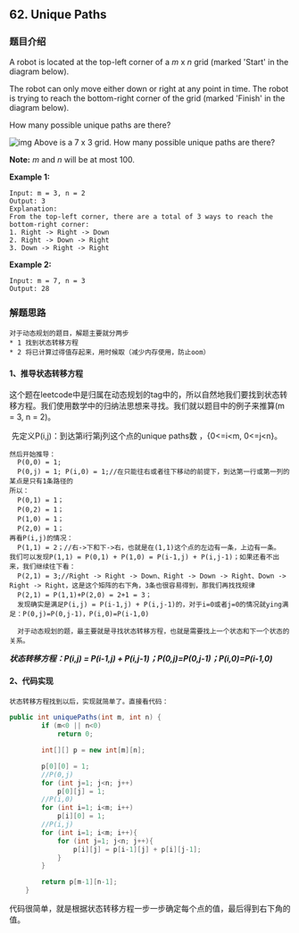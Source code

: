## 62. Unique Paths

### 题目介绍

A robot is located at the top-left corner of a *m* x *n* grid (marked 'Start' in the diagram below).

The robot can only move either down or right at any point in time. The robot is trying to reach the bottom-right corner of the grid (marked 'Finish' in the diagram below).

How many possible unique paths are there?

![img](https://assets.leetcode.com/uploads/2018/10/22/robot_maze.png)
Above is a 7 x 3 grid. How many possible unique paths are there?

**Note:** *m* and *n* will be at most 100.

**Example 1:**

```
Input: m = 3, n = 2
Output: 3
Explanation:
From the top-left corner, there are a total of 3 ways to reach the bottom-right corner:
1. Right -> Right -> Down
2. Right -> Down -> Right
3. Down -> Right -> Right
```

**Example 2:**

```
Input: m = 7, n = 3
Output: 28
```



### 解题思路

```
对于动态规划的题目，解题主要就分两步
* 1 找到状态转移方程
* 2 将已计算过得值存起来，用时候取（减少内存使用，防止oom）
```

#### 1、推导状态转移方程

​	这个题在leetcode中是归属在动态规划的tag中的，所以自然地我们要找到状态转移方程。我们使用数学中的归纳法思想来寻找。我们就以题目中的例子来推算(m = 3, n = 2)。

​	先定义P(i,j)：到达第i行第j列这个点的unique paths数 ，{0<=i<m, 0<=j<n}。

```
然后开始推导：
  P(0,0) = 1;
  P(0,j) = 1; P(i,0) = 1;//在只能往右或者往下移动的前提下，到达第一行或第一列的某点是只有1条路径的
所以：
  P(0,1) = 1；
  P(0,2) = 1；
  P(1,0) = 1；
  P(2,0) = 1；
再看P(i,j)的情况：
  P(1,1) = 2；//右->下和下->右，也就是在(1,1)这个点的左边有一条，上边有一条。
我们可以发现P(1,1) = P(0,1) + P(1,0) = P(i-1,j) + P(i,j-1)；如果还看不出来，我们继续往下看：
  P(2,1) = 3;//Right -> Right -> Down、Right -> Down -> Right、Down -> Right -> Right，这是这个矩阵的右下角，3条也很容易得到，那我们再找找规律
  P(2,1) = P(1,1)+P(2,0) = 2+1 = 3；
  发现确实是满足P(i,j) = P(i-1,j) + P(i,j-1)的，对于i=0或者j=0的情况就ying满足：P(0,j)=P(0,j-1)，P(i,0)=P(i-1,0)

  对于动态规划的题，最主要就是寻找状态转移方程，也就是需要找上一个状态和下一个状态的关系。
```

***状态转移方程：P(i,j) = P(i-1,j) + P(i,j-1)；P(0,j)=P(0,j-1)；P(i,0)=P(i-1,0)***

#### 2、代码实现

```
状态转移方程找到以后，实现就简单了。直接看代码：
```

```java
public int uniquePaths(int m, int n) {
        if (m<0 || n<0)
            return 0;

        int[][] p = new int[m][n];

        p[0][0] = 1;
  		//P(0,j)
        for (int j=1; j<n; j++)
            p[0][j] = 1;
		//P(i,0)
        for (int i=1; i<m; i++)
            p[i][0] = 1;
		//P(i,j)
        for (int i=1; i<m; i++){
            for (int j=1; j<n; j++){
                p[i][j] = p[i-1][j] + p[i][j-1];
            }
        }

        return p[m-1][n-1];
    }
```

代码很简单，就是根据状态转移方程一步一步确定每个点的值，最后得到右下角的值。